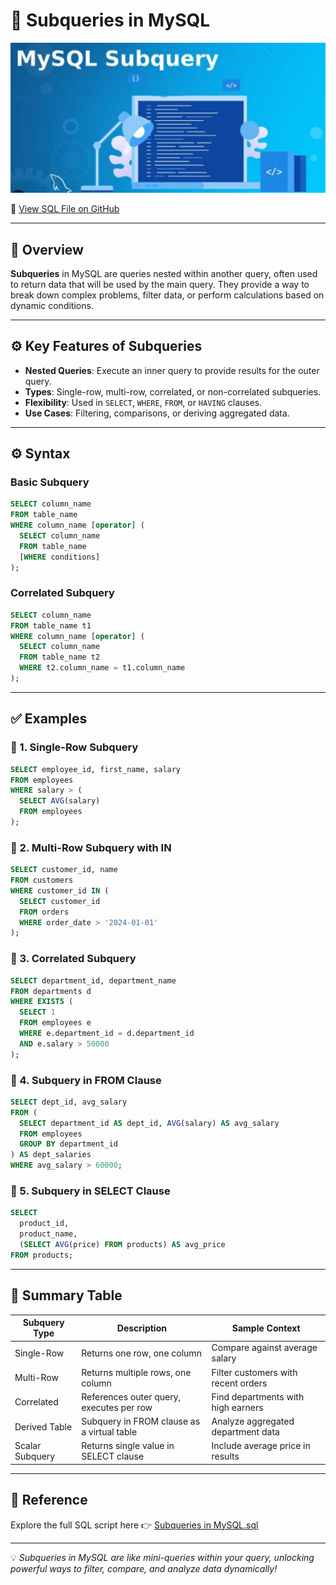 # 🧠 Subqueries in MySQL

<p align="center">
  <img src="https://github.com/Akshatha435/SQL/blob/main/10.%20Subquery/Subquery.jpg" />
</p>

🔗 [View SQL File on GitHub](https://github.com/Akshatha435/SQL/blob/main/10.%20Subquery/Subquery.sql)

---

## 📘 Overview

**Subqueries** in MySQL are queries nested within another query, often used to return data that will be used by the main query. They provide a way to break down complex problems, filter data, or perform calculations based on dynamic conditions.

---

## ⚙️ Key Features of Subqueries

- **Nested Queries**: Execute an inner query to provide results for the outer query.
- **Types**: Single-row, multi-row, correlated, or non-correlated subqueries.
- **Flexibility**: Used in `SELECT`, `WHERE`, `FROM`, or `HAVING` clauses.
- **Use Cases**: Filtering, comparisons, or deriving aggregated data.

---

## ⚙️ Syntax

### Basic Subquery
```sql
SELECT column_name
FROM table_name
WHERE column_name [operator] (
  SELECT column_name
  FROM table_name
  [WHERE conditions]
);
```

### Correlated Subquery
```sql
SELECT column_name
FROM table_name t1
WHERE column_name [operator] (
  SELECT column_name
  FROM table_name t2
  WHERE t2.column_name = t1.column_name
);
```

---

## ✅ Examples

### 🔹 1. Single-Row Subquery

```sql
SELECT employee_id, first_name, salary
FROM employees
WHERE salary > (
  SELECT AVG(salary)
  FROM employees
);
```

### 🔹 2. Multi-Row Subquery with IN

```sql
SELECT customer_id, name
FROM customers
WHERE customer_id IN (
  SELECT customer_id
  FROM orders
  WHERE order_date > '2024-01-01'
);
```

### 🔹 3. Correlated Subquery

```sql
SELECT department_id, department_name
FROM departments d
WHERE EXISTS (
  SELECT 1
  FROM employees e
  WHERE e.department_id = d.department_id
  AND e.salary > 50000
);
```

### 🔹 4. Subquery in FROM Clause

```sql
SELECT dept_id, avg_salary
FROM (
  SELECT department_id AS dept_id, AVG(salary) AS avg_salary
  FROM employees
  GROUP BY department_id
) AS dept_salaries
WHERE avg_salary > 60000;
```

### 🔹 5. Subquery in SELECT Clause

```sql
SELECT 
  product_id,
  product_name,
  (SELECT AVG(price) FROM products) AS avg_price
FROM products;
```

---

## 📎 Summary Table

| Subquery Type       | Description                                      | Sample Context                     |
|---------------------|--------------------------------------------------|------------------------------------|
| Single-Row          | Returns one row, one column                      | Compare against average salary     |
| Multi-Row           | Returns multiple rows, one column                | Filter customers with recent orders|
| Correlated          | References outer query, executes per row         | Find departments with high earners |
| Derived Table       | Subquery in FROM clause as a virtual table       | Analyze aggregated department data |
| Scalar Subquery     | Returns single value in SELECT clause            | Include average price in results   |

---

## 📎 Reference

Explore the full SQL script here 👉 [Subqueries in MySQL.sql](https://github.com/jeevan499/SQL/blob/main/10.%20Subquery/Subquery.sql)

---

💡 *Subqueries in MySQL are like mini-queries within your query, unlocking powerful ways to filter, compare, and analyze data dynamically!*
